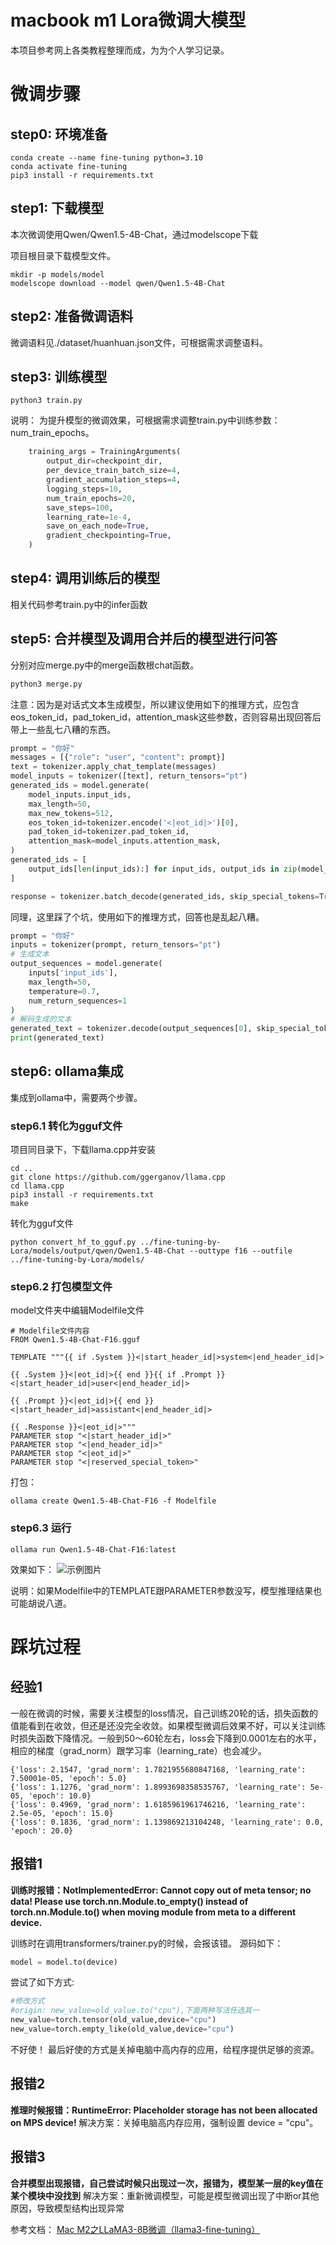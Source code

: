 # macbook m1 Lora微调大模型
本项目参考网上各类教程整理而成，为为个人学习记录。

# 微调步骤

## step0: 环境准备
``` shell
conda create --name fine-tuning python=3.10
conda activate fine-tuning
pip3 install -r requirements.txt
```


## step1: 下载模型
本次微调使用Qwen/Qwen1.5-4B-Chat，通过modelscope下载

项目根目录下载模型文件。
``` shell
mkdir -p models/model
modelscope download --model qwen/Qwen1.5-4B-Chat
```

## step2: 准备微调语料
微调语料见./dataset/huanhuan.json文件，可根据需求调整语料。

## step3: 训练模型

```shell
python3 train.py
```

说明：
为提升模型的微调效果，可根据需求调整train.py中训练参数：num_train_epochs。
``` python
    training_args = TrainingArguments(
        output_dir=checkpoint_dir,
        per_device_train_batch_size=4,
        gradient_accumulation_steps=4,
        logging_steps=10,
        num_train_epochs=20,
        save_steps=100,
        learning_rate=1e-4,
        save_on_each_node=True,
        gradient_checkpointing=True,
    )
```

## step4: 调用训练后的模型

相关代码参考train.py中的infer函数


## step5: 合并模型及调用合并后的模型进行问答
分别对应merge.py中的merge函数根chat函数。
```python
python3 merge.py
```

注意：因为是对话式文本生成模型，所以建议使用如下的推理方式，应包含eos_token_id，pad_token_id，attention_mask这些参数，否则容易出现回答后带上一些乱七八糟的东西。
``` python
prompt = "你好"
messages = [{"role": "user", "content": prompt}]
text = tokenizer.apply_chat_template(messages)
model_inputs = tokenizer([text], return_tensors="pt")
generated_ids = model.generate(
    model_inputs.input_ids,
    max_length=50,
    max_new_tokens=512,
    eos_token_id=tokenizer.encode('<|eot_id|>')[0],
    pad_token_id=tokenizer.pad_token_id,
    attention_mask=model_inputs.attention_mask,
)
generated_ids = [
    output_ids[len(input_ids):] for input_ids, output_ids in zip(model_inputs.input_ids, generated_ids)
]

response = tokenizer.batch_decode(generated_ids, skip_special_tokens=True)[0]
```
同理，这里踩了个坑，使用如下的推理方式，回答也是乱起八糟。

``` python
prompt = "你好"
inputs = tokenizer(prompt, return_tensors="pt")
# 生成文本
output_sequences = model.generate(
    inputs['input_ids'],
    max_length=50,
    temperature=0.7,
    num_return_sequences=1
)
# 解码生成的文本
generated_text = tokenizer.decode(output_sequences[0], skip_special_tokens=True)
print(generated_text)
```

## step6: ollama集成
集成到ollama中，需要两个步骤。

### step6.1 转化为gguf文件
项目同目录下，下载llama.cpp并安装
``` shell
cd .. 
git clone https://github.com/ggerganov/llama.cpp
cd llama.cpp
pip3 install -r requirements.txt
make
```
转化为gguf文件
```shell
python convert_hf_to_gguf.py ../fine-tuning-by-Lora/models/output/qwen/Qwen1.5-4B-Chat --outtype f16 --outfile ../fine-tuning-by-Lora/models/
```

### step6.2 打包模型文件

model文件夹中编辑Modelfile文件

``` shell
# Modelfile文件内容
FROM Qwen1.5-4B-Chat-F16.gguf

TEMPLATE """{{ if .System }}<|start_header_id|>system<|end_header_id|>

{{ .System }}<|eot_id|>{{ end }}{{ if .Prompt }}<|start_header_id|>user<|end_header_id|>

{{ .Prompt }}<|eot_id|>{{ end }}<|start_header_id|>assistant<|end_header_id|>

{{ .Response }}<|eot_id|>"""
PARAMETER stop "<|start_header_id|>"
PARAMETER stop "<|end_header_id|>"
PARAMETER stop "<|eot_id|>"
PARAMETER stop "<|reserved_special_token>"

```

打包：
``` shell
ollama create Qwen1.5-4B-Chat-F16 -f Modelfile
```

### step6.3 运行
```shell
ollama run Qwen1.5-4B-Chat-F16:latest
```

效果如下：
![示例图片](./images/微调效果1.png "微调效果")


说明：如果Modelfile中的TEMPLATE跟PARAMETER参数没写，模型推理结果也可能胡说八道。


# 踩坑过程
## 经验1
一般在微调的时候，需要关注模型的loss情况，自己训练20轮的话，损失函数的值能看到在收敛，但还是还没完全收敛。如果模型微调后效果不好，可以关注训练时损失函数下降情况。一般到50～60轮左右，loss会下降到0.0001左右的水平，相应的梯度（grad_norm）跟学习率（learning_rate）也会减少。

```
{'loss': 2.1547, 'grad_norm': 1.7821955680847168, 'learning_rate': 7.50001e-05, 'epoch': 5.0}                                                                                                     
{'loss': 1.1276, 'grad_norm': 1.8993698358535767, 'learning_rate': 5e-05, 'epoch': 10.0}                                                                                                                    
{'loss': 0.4969, 'grad_norm': 1.6185961961746216, 'learning_rate': 2.5e-05, 'epoch': 15.0}                                                                                                                  
{'loss': 0.1836, 'grad_norm': 1.139869213104248, 'learning_rate': 0.0, 'epoch': 20.0} 
```


## 报错1
**训练时报错：NotImplementedError: Cannot copy out of meta tensor; no data! Please use torch.nn.Module.to_empty() instead of torch.nn.Module.to() when moving module from meta to a different device.**

训练时在调用transformers/trainer.py的时候，会报该错。
源码如下：
```python
model = model.to(device)
```
尝试了如下方式:
```python
#修改方式
#origin: new_value=old_value.to("cpu"),下面两种写法任选其一
new_value=torch.tensor(old_value,device="cpu")
new_value=torch.empty_like(old_value,device="cpu")

```
不好使！
最后好使的方式是关掉电脑中高内存的应用，给程序提供足够的资源。


## 报错2
**推理时候报错：RuntimeError: Placeholder storage has not been allocated on MPS device!**
解决方案：关掉电脑高内存应用，强制设置 device = "cpu"。

## 报错3
**合并模型出现报错，自己尝试时候只出现过一次，报错为，模型某一层的key值在某个模块中没找到**
解决方案：重新微调模型，可能是模型微调出现了中断or其他原因，导致模型结构出现异常


参考文档：
[Mac M2之LLaMA3-8B微调（llama3-fine-tuning）](https://www.junyao.tech/posts/e45a9231.html)

